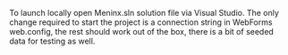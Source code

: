 To launch locally open Meninx.sln solution file via Visual Studio.
The only change required to start the project is a connection string in WebForms web.config, the rest should work out of the box, there is a bit of seeded data for testing as well.
